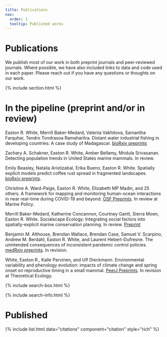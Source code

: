 ```yaml
---
title: Publications
nav:
  order: 1
  tooltip: Published works
---
```


# <i class="fas fa-microscope"></i>Publications

We publish most of our work in both preprint journals and peer-reviewed journals. Where possible, we have also included links to data and code used in each paper. Please reach out if you have any questions or thoughts on our work. 

{% include section.html %}

# In the pipeline (preprint and/or in review)

Easton R. White, Merrill Baker-Medard, Valeriia Vakhitova, Samantha Farquhar, Tendro Tondrasoa Ramaharitra. Distant water industrial fishing in developing countries: A case study of Madagascar. [bioRxiv preprints](https://doi.org/10.1101/2021.05.13.444019)

Zachary A. Schakner, Easton R. White, Amber Bellamy, Mridula Srivasanan. Detecting population trends in United States marine mammals. In review.

Emily Beasley, Natalia Aristizabal, Erika Bueno, Easton R. White. Spatially explicit models predict coffee rust spread in fragmented landscapes. [bioRxiv preprints](https://www.biorxiv.org/content/10.1101/2020.10.16.343194v1).

Christine A. Ward-Paige, Easton R. White, Elizabeth MP Madin, and 25 others. A framework for mapping and monitoring human-ocean interactions in near real-time during COVID-19 and beyond. [OSF Preprints](https://osf.io/sxnu5/). In review at Marine Policy. 	

Merrill Baker-Medard, Katherine Concannon, Courtney Gantt, Sierra Moen, Easton R. White. Socialscape Ecology: Integrating social factors into spatially-explicit marine conservation planning. In review. [Preprint](https://osf.io/preprints/socarxiv/m2kqa)

Benjamin M. Althouse, Brendan Wallace, Brendan Case, Samuel V. Scarpino, Andrew M. Berdahl, Easton R. White, and Laurent Hebert-Dufresne. The unintended consequences of inconsistent pandemic control policies. [medRxiv preprints](https://www.medrxiv.org/content/10.1101/2020.08.21.20179473v2). In revision.

White, Easton R., Kalle Parvinen, and Ulf Dieckmann. Environmental variability and phenology evolution: impacts of climate change and spring onset on reproductive timing in a small mammal. [PeerJ Preprints](https://peerj.com/preprints/27435/). In revision at Theoretical Ecology.

{% include search-box.html %}

{% include search-info.html %}


# Published

{% include list.html data="citations" component="citation" style="rich" %}
